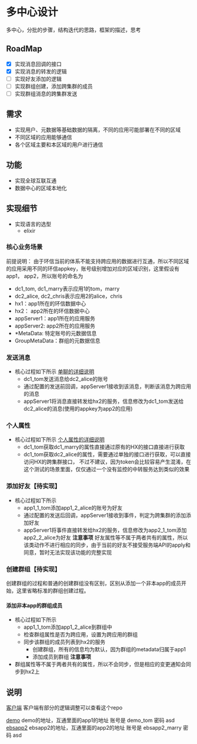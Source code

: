 # 多中心设计

多中心，分批的步骤，结构迭代的思路，框架的描述，思考

## RoadMap

- [X] 实现消息回调的接口
- [X] 实现消息的转发的逻辑
- [ ] 实现好友添加的逻辑
- [ ] 实现群组创建，添加跨集群的成员
- [ ] 实现群组消息的跨集群发送

## 需求
- 实现用户、元数据等基础数据的隔离，不同的应用可能部署在不同的区域
- 不同区域的应用能够通信
- 各个区域主要和本区域的用户进行通信

## 功能
- 实现全球互联互通
- 数据中心的区域本地化

## 实现细节
- 实现语言的选型
	- elixir

### 核心业务场景

前提说明： 由于环信当前的体系不能支持跨应用的数据进行互通，所以不同区域的应用采用不同的环信appkey，账号级别增加对应的区域识别，这里假设有app1， app2，所以账号的命名为

- dc1_tom, dc1_marry表示应用1的tom，marry
- dc2_alice, dc2_chris表示应用2的alice，chris
- hx1：app1所在的环信数据中心
- hx2： app2所在的环信数据中心
- appServer1：app1所在的应用服务
- appServer2: app2所在的应用服务
- *MetaData: 特定账号的元数据信息
- GroupMetaData：群组的元数据信息

### 发送消息
- 核心过程如下所示 [单聊的详细说明](/docs/private_msg.md)
  - dc1_tom发送消息给dc2_alice的账号
  - 通过配置的发送前回调，appServer1接收到该消息，判断该消息为跨应用的消息
  - appServer1将消息直接转发给hx2的服务，信息修改为dc1_tom发送给dc2_alice的消息(使用的appkey为app2的应用)

### 个人属性
- 核心过程如下所示 [个人属性的详细说明](/docs/private_metadata.md)
  - dc1_tom获取dc1_marry的属性直接通过原有的HX的接口直接进行获取
  - dc1_tom获取dc2_alice的属性，需要通过单独的接口进行获取，可以直接访问HX的跨集群接口，
  	不过不建议，因为token会比较容易产生混淆，在这个测试的场景里面，仅仅通过一个没有监控的中转服务达到类似的效果

### 添加好友【待实现】
- 核心过程如下所示
	- app1_1_tom添加app1_2_alice的账号为好友
	- 通过配置的发送后回调，appServer1接收到事件，判定为跨集群的添加添加好友
	- appServer1将事件直接转发给hx2的服务，信息修改为app2_1_tom添加app2_2_alice为好友
**注意事项**
好友属性等不属于两者共有的属性，所以该类动作不进行相应的同步，由于当前的好友不接受服务端API的apply和同意，暂时无法实现该功能的完整实现

### 创建群组【待实现】
创建群组的过程和普通的创建群组没有区别，区别从添加一个非本app的成员开始，这里省略标准的群组创建过程。
#### 添加非本app的群组成员
- 核心过程如下所示
	- app1_1_tom添加app1_2_alice到群组中
	- 检查群组属性是否为跨应用，设置为跨应用的群组
	- 同步该群组的成员列表到hx2的服务
		- 创建群组，所有的信息均为默认，因为群组的metadata归属于app1
		- 添加成员到群组
**注意事项**
- 群组属性等不属于两者共有的属性，所以不会同步，但是相应的变更通知会同步到hx2上


## 说明

[客户端](https://github.com/jerry-chao/webim) 客户端有部分的逻辑调整可以查看这个repo

[demo](http://106.75.214.248:8081) demo的地址，互通里面的app1的地址 账号是 demo_tom 密码 asd
[ebsapp2](http://106.75.214.248:8082) ebsapp2的地址，互通里面的app2的地址 账号是 ebsapp2_marry 密码 asd